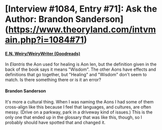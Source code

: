# [Interview #1084, Entry #71]: Ask the Author: Brandon Sanderson](https://www.theoryland.com/intvmain.php?i=1084#71)

#### [E.N. Weiry/WeiryWriter (Goodreads)](https://www.goodreads.com/questions/109263-in-elantris-the-aon-used-for-healing-is)

In
*Elantris*
the Aon used for healing is Aon Ien, but the definition given in the back of the book says it means "Wisdom". The other Aons have effects and definitions that go together, but "Healing" and "Wisdom" don't seem to match. Is there something there or is it an error?

#### Brandon Sanderson

It's more a cultural thing. When I was naming the Aons I had some of them cross-align like this because I feel that languages, and cultures, are often messy. (Drive on a parkway, park in a driveway kind of issues.) This is the only one that ended up in the glossary that was like this, though, so I probably should have spotted that and changed it.

